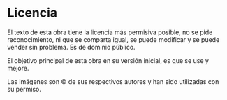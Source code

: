 
Licencia
========

El texto de esta obra tiene la licencia más permisiva posible, no se pide reconocimiento, ni que se comparta igual, se puede modificar y se puede vender sin problema. Es de dominio público.

El objetivo principal de esta obra en su versión inicial, es que se use y mejore.

Las imágenes son © de sus respectivos autores y han sido utilizadas con su permiso.

<span data-partial="cc0"></span>
